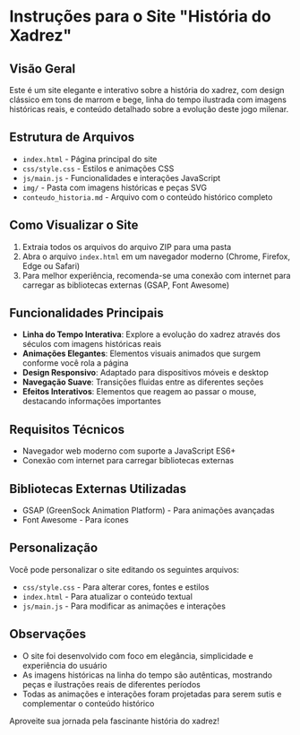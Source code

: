 # Instruções para o Site "História do Xadrez"

## Visão Geral
Este é um site elegante e interativo sobre a história do xadrez, com design clássico em tons de marrom e bege, linha do tempo ilustrada com imagens históricas reais, e conteúdo detalhado sobre a evolução deste jogo milenar.

## Estrutura de Arquivos
- `index.html` - Página principal do site
- `css/style.css` - Estilos e animações CSS
- `js/main.js` - Funcionalidades e interações JavaScript
- `img/` - Pasta com imagens históricas e peças SVG
- `conteudo_historia.md` - Arquivo com o conteúdo histórico completo

## Como Visualizar o Site
1. Extraia todos os arquivos do arquivo ZIP para uma pasta
2. Abra o arquivo `index.html` em um navegador moderno (Chrome, Firefox, Edge ou Safari)
3. Para melhor experiência, recomenda-se uma conexão com internet para carregar as bibliotecas externas (GSAP, Font Awesome)

## Funcionalidades Principais
- **Linha do Tempo Interativa**: Explore a evolução do xadrez através dos séculos com imagens históricas reais
- **Animações Elegantes**: Elementos visuais animados que surgem conforme você rola a página
- **Design Responsivo**: Adaptado para dispositivos móveis e desktop
- **Navegação Suave**: Transições fluidas entre as diferentes seções
- **Efeitos Interativos**: Elementos que reagem ao passar o mouse, destacando informações importantes

## Requisitos Técnicos
- Navegador web moderno com suporte a JavaScript ES6+
- Conexão com internet para carregar bibliotecas externas

## Bibliotecas Externas Utilizadas
- GSAP (GreenSock Animation Platform) - Para animações avançadas
- Font Awesome - Para ícones

## Personalização
Você pode personalizar o site editando os seguintes arquivos:
- `css/style.css` - Para alterar cores, fontes e estilos
- `index.html` - Para atualizar o conteúdo textual
- `js/main.js` - Para modificar as animações e interações

## Observações
- O site foi desenvolvido com foco em elegância, simplicidade e experiência do usuário
- As imagens históricas na linha do tempo são autênticas, mostrando peças e ilustrações reais de diferentes períodos
- Todas as animações e interações foram projetadas para serem sutis e complementar o conteúdo histórico

Aproveite sua jornada pela fascinante história do xadrez!
